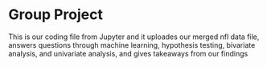 # Group Project 

This is our coding file from Jupyter and it uploades our merged nfl data file, answers questions through machine learning, hypothesis testing, bivariate analysis, and univariate analysis, and gives takeaways from our findings